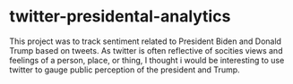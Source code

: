 # twitter-presidental-analytics
This project was to track sentiment related to President Biden and Donald Trump based on tweets. As twitter is often reflective of socities views and feelings of a person, place, or thing, I thought i would be interesting to use twitter to gauge public perception of the president and Trump.